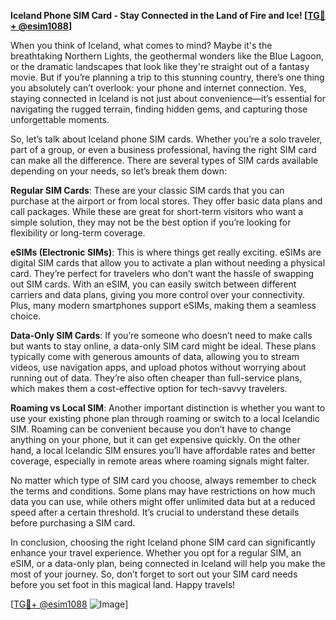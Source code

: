 **Iceland Phone SIM Card - Stay Connected in the Land of Fire and Ice! [[TG💪+ @esim1088](https://t.me/s/esim1088)]**

When you think of Iceland, what comes to mind? Maybe it's the breathtaking Northern Lights, the geothermal wonders like the Blue Lagoon, or the dramatic landscapes that look like they're straight out of a fantasy movie. But if you’re planning a trip to this stunning country, there’s one thing you absolutely can’t overlook: your phone and internet connection. Yes, staying connected in Iceland is not just about convenience—it’s essential for navigating the rugged terrain, finding hidden gems, and capturing those unforgettable moments.

So, let’s talk about Iceland phone SIM cards. Whether you’re a solo traveler, part of a group, or even a business professional, having the right SIM card can make all the difference. There are several types of SIM cards available depending on your needs, so let’s break them down:

**Regular SIM Cards**: These are your classic SIM cards that you can purchase at the airport or from local stores. They offer basic data plans and call packages. While these are great for short-term visitors who want a simple solution, they may not be the best option if you’re looking for flexibility or long-term coverage. 

**eSIMs (Electronic SIMs)**: This is where things get really exciting. eSIMs are digital SIM cards that allow you to activate a plan without needing a physical card. They’re perfect for travelers who don’t want the hassle of swapping out SIM cards. With an eSIM, you can easily switch between different carriers and data plans, giving you more control over your connectivity. Plus, many modern smartphones support eSIMs, making them a seamless choice.

**Data-Only SIM Cards**: If you’re someone who doesn’t need to make calls but wants to stay online, a data-only SIM card might be ideal. These plans typically come with generous amounts of data, allowing you to stream videos, use navigation apps, and upload photos without worrying about running out of data. They’re also often cheaper than full-service plans, which makes them a cost-effective option for tech-savvy travelers.

**Roaming vs Local SIM**: Another important distinction is whether you want to use your existing phone plan through roaming or switch to a local Icelandic SIM. Roaming can be convenient because you don’t have to change anything on your phone, but it can get expensive quickly. On the other hand, a local Icelandic SIM ensures you’ll have affordable rates and better coverage, especially in remote areas where roaming signals might falter.

No matter which type of SIM card you choose, always remember to check the terms and conditions. Some plans may have restrictions on how much data you can use, while others might offer unlimited data but at a reduced speed after a certain threshold. It’s crucial to understand these details before purchasing a SIM card.

In conclusion, choosing the right Iceland phone SIM card can significantly enhance your travel experience. Whether you opt for a regular SIM, an eSIM, or a data-only plan, being connected in Iceland will help you make the most of your journey. So, don’t forget to sort out your SIM card needs before you set foot in this magical land. Happy travels!

[[TG💪+ @esim1088](https://t.me/s/esim1088) ![Image](https://i.postimg.cc/Y0z9fWf4/image.png)]